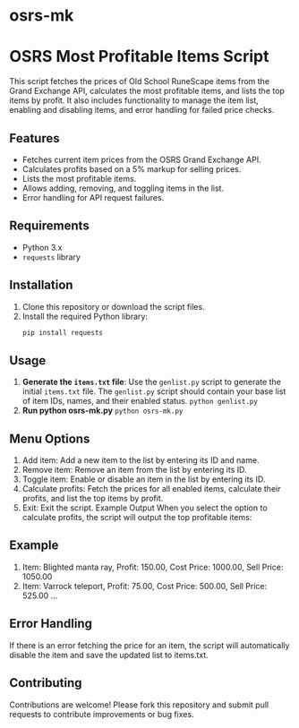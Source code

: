 # osrs-mk
# OSRS Most Profitable Items Script

This script fetches the prices of Old School RuneScape items from the Grand Exchange API, calculates the most profitable items, and lists the top items by profit. It also includes functionality to manage the item list, enabling and disabling items, and error handling for failed price checks.

## Features

- Fetches current item prices from the OSRS Grand Exchange API.
- Calculates profits based on a 5% markup for selling prices.
- Lists the most profitable items.
- Allows adding, removing, and toggling items in the list.
- Error handling for API request failures.

## Requirements

- Python 3.x
- `requests` library

## Installation

1. Clone this repository or download the script files.
2. Install the required Python library:
    ```bash
    pip install requests
    ```

## Usage

1. **Generate the `items.txt` file**:
   Use the `genlist.py` script to generate the initial `items.txt` file. The `genlist.py` script should contain your base list of item IDs, names, and their enabled status.
   `python genlist.py`
3. **Run python osrs-mk.py**
   `python osrs-mk.py`
## Menu Options
1. Add item: Add a new item to the list by entering its ID and name.
2. Remove item: Remove an item from the list by entering its ID.
3. Toggle item: Enable or disable an item in the list by entering its ID.
4. Calculate profits: Fetch the prices for all enabled items, calculate their profits, and list the top items by profit.
5. Exit: Exit the script.
Example Output
When you select the option to calculate profits, the script will output the top profitable items:

## Example
1. Item: Blighted manta ray, Profit: 150.00, Cost Price: 1000.00, Sell Price: 1050.00
2. Item: Varrock teleport, Profit: 75.00, Cost Price: 500.00, Sell Price: 525.00
...
## Error Handling
If there is an error fetching the price for an item, the script will automatically disable the item and save the updated list to items.txt.

## Contributing
Contributions are welcome! Please fork this repository and submit pull requests to contribute improvements or bug fixes.
